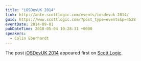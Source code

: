 ```yaml
---
title: "iOSDevUK 2014"
link: http://ante.scottlogic.com/events/iosdevuk-2014/
guid: https://www.scottlogic.com/?post_type=events&p=4528
eventDate: 2014-09-01
pubDateTime: 2018-05-04 10:28:31 +0000
speakers:
  - Colin Eberhardt
---
```


<p>The post <a rel="nofollow" href="http://ante.scottlogic.com/events/iosdevuk-2014/">iOSDevUK 2014</a> appeared first on <a rel="nofollow" href="http://ante.scottlogic.com">Scott Logic</a>.</p>